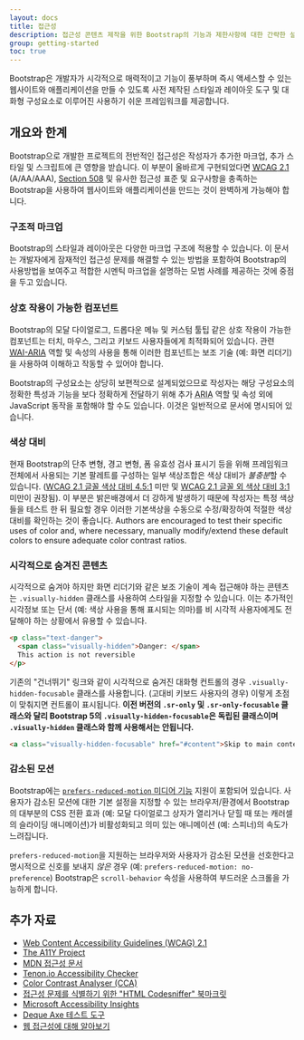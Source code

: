 ```yaml
---
layout: docs
title: 접근성
description: 접근성 콘텐츠 제작을 위한 Bootstrap의 기능과 제한사항에 대한 간략한 설명입니다.
group: getting-started
toc: true
---
```


Bootstrap은 개발자가 시각적으로 매력적이고 기능이 풍부하며 즉시 액세스할 수 있는 웹사이트와 애플리케이션을 만들 수 있도록 사전 제작된 스타일과 레이아웃 도구 및 대화형 구성요소로 이루어진 사용하기 쉬운 프레임워크를 제공합니다.

## 개요와 한계

Bootstrap으로 개발한 프로젝트의 전반적인 접근성은 작성자가 추가한 마크업, 추가 스타일 및 스크립트에 큰 영향을 받습니다. 이 부분이 올바르게 구현되었다면 [<abbr title="Web Content Accessibility Guidelines">WCAG</abbr> 2.1](https://www.w3.org/TR/WCAG/) (A/AA/AAA), [Section 508](https://www.section508.gov/) 및 유사한 접근성 표준 및 요구사항을 충족하는 Bootstrap을 사용하여 웹사이트와 애플리케이션을 만드는 것이 완벽하게 가능해야 합니다.

### 구조적 마크업

Bootstrap의 스타일과 레이아웃은 다양한 마크업 구조에 적용할 수 있습니다. 이 문서는 개발자에게 잠재적인 접근성 문제를 해결할 수 있는 방법을 포함하여 Bootstrap의 사용방법을 보여주고 적합한 시멘틱 마크업을 설명하는 모범 사례를 제공하는 것에 중점을 두고 있습니다.

### 상호 작용이 가능한 컴포넌트

Bootstrap의 모달 다이얼로그, 드롭다운 메뉴 및 커스텀 툴팁 같은 상호 작용이 가능한 컴포넌트는 터치, 마우스, 그리고 키보드 사용자들에게 최적화되어 있습니다. 관련 [<abbr title="Web Accessibility Initiative">WAI</abbr>-<abbr title="Accessible Rich Internet Applications">ARIA</abbr>](https://www.w3.org/WAI/standards-guidelines/aria/) 역할 및 속성의 사용을 통해 이러한 컴포넌트는 보조 기술 (예: 화면 리더기)을 사용하여 이해하고 작동할 수 있어야 합니다.

Bootstrap의 구성요소는 상당히 보편적으로 설계되었으므로 작성자는 해당 구성요소의 정확한 특성과 기능을 보다 정확하게 전달하기 위해 추가 <abbr title="Accessible Rich Internet Applications">ARIA</abbr> 역할 및 속성 외에 JavaScript 동작을 포함해야 할 수도 있습니다. 이것은 일반적으로 문서에 명시되어 있습니다.

### 색상 대비

현재 Bootstrap의 단추 변형, 경고 변형, 폼 유효성 검사 표시기 등을 위해 프레임워크 전체에서 사용되는 기본 팔레트를 구성하는 일부 색상조합은 색상 대비가 *불충분*할 수 있습니다. ([WCAG 2.1 글꼴 색상 대비 4.5:1](https://www.w3.org/TR/WCAG21/#contrast-minimum) 미만 및 [WCAG 2.1 글꼴 외 색상 대비 3:1](https://www.w3.org/TR/WCAG21/#non-text-contrast) 미만이 권장됨). 이 부분은 밝은배경에서 더 강하게 발생하기 때문에 작성자는 특정 색상들을 테스트 한 뒤 필요할 경우 이러한 기본색상을 수동으로 수정/확장하여 적절한 색상 대비를 확인하는 것이 좋습니다. Authors are encouraged to test their specific uses of color and, where necessary, manually modify/extend these default colors to ensure adequate color contrast ratios.

### 시각적으로 숨겨진 콘텐츠

시각적으로 숨겨야 하지만 화면 리더기와 같은 보조 기술이 계속 접근해야 하는 콘텐츠는 `.visually-hidden` 클래스를 사용하여 스타일을 지정할 수 있습니다. 이는 추가적인 시각정보 또는 단서 (예: 색상 사용을 통해 표시되는 의마)를 비 시각적 사용자에게도 전달해야 하는 상황에서 유용할 수 있습니다.

```html
<p class="text-danger">
  <span class="visually-hidden">Danger: </span>
  This action is not reversible
</p>
```

기존의 "건너뛰기" 링크와 같이 시각적으로 숨겨진 대화형 컨트롤의 경우 `.visually-hidden-focusable` 클래스를 사용합니다. (고대비 키보드 사용자의 경우) 이렇게 초점이 맞춰지면 컨트롤이 표시됩니다. **이전 버전의 `.sr-only` 및 `.sr-only-focusable` 클래스와 달리 Bootstrap 5의 `.visually-hidden-focusable`은 독립된 클래스이며 `.visually-hidden` 클래스와 함께 사용해서는 안됩니다.**

```html
<a class="visually-hidden-focusable" href="#content">Skip to main content</a>
```

### 감소된 모션

Bootstrap에는 [`prefers-reduced-motion` 미디어 기능](https://www.w3.org/TR/mediaqueries-5/#prefers-reduced-motion) 지원이 포함되어 있습니다. 사용자가 감소된 모션에 대한 기본 설정을 지정할 수 있는 브라우저/환경에서 Bootstrap의 대부분의 CSS 전환 효과 (예: 모달 다이얼로그 상자가 열리거나 닫힐 때 또는 캐러셀의 슬라이딩 애니메이션)가 비활성화되고 의미 있는 애니메이션 (예: 스피너)의 속도가 느려집니다.

`prefers-reduced-motion`을 지원하는 브라우저와 사용자가 감소된 모션을 선호한다고 명시적으로 신호를 보내지 *않은* 경우 (예: `prefers-reduced-motion: no-preference`) Bootstrap은 `scroll-behavior` 속성을 사용하여 부드러운 스크롤을 가능하게 합니다.

## 추가 자료

- [Web Content Accessibility Guidelines (WCAG) 2.1](https://www.w3.org/TR/WCAG/)
- [The A11Y Project](https://www.a11yproject.com/)
- [MDN 접근성 문서](https://developer.mozilla.org/en-US/docs/Web/Accessibility)
- [Tenon.io Accessibility Checker](https://tenon.io/)
- [Color Contrast Analyser (CCA)](https://www.tpgi.com/color-contrast-checker/)
- [접근성 문제를 식별하기 위한 "HTML Codesniffer" 북마크릿](https://github.com/squizlabs/HTML_CodeSniffer)
- [Microsoft Accessibility Insights](https://accessibilityinsights.io/)
- [Deque Axe 테스트 도구](https://www.deque.com/axe/)
- [웹 접근성에 대해 알아보기](https://www.w3.org/WAI/fundamentals/accessibility-intro/)
